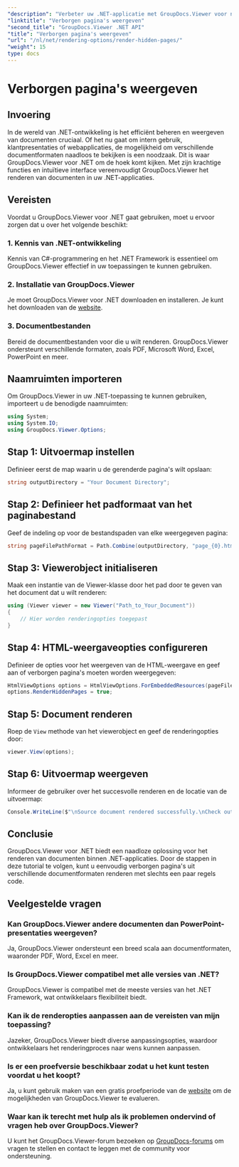 ```yaml
---
"description": "Verbeter uw .NET-applicatie met GroupDocs.Viewer voor naadloze documentweergave. Volg onze stapsgewijze handleiding om verborgen pagina's moeiteloos weer te geven."
"linktitle": "Verborgen pagina's weergeven"
"second_title": "GroupDocs.Viewer .NET API"
"title": "Verborgen pagina's weergeven"
"url": "/nl/net/rendering-options/render-hidden-pages/"
"weight": 15
type: docs
---
```

# Verborgen pagina's weergeven

## Invoering
In de wereld van .NET-ontwikkeling is het efficiënt beheren en weergeven van documenten cruciaal. Of het nu gaat om intern gebruik, klantpresentaties of webapplicaties, de mogelijkheid om verschillende documentformaten naadloos te bekijken is een noodzaak. Dit is waar GroupDocs.Viewer voor .NET om de hoek komt kijken. Met zijn krachtige functies en intuïtieve interface vereenvoudigt GroupDocs.Viewer het renderen van documenten in uw .NET-applicaties.
## Vereisten
Voordat u GroupDocs.Viewer voor .NET gaat gebruiken, moet u ervoor zorgen dat u over het volgende beschikt:
### 1. Kennis van .NET-ontwikkeling
Kennis van C#-programmering en het .NET Framework is essentieel om GroupDocs.Viewer effectief in uw toepassingen te kunnen gebruiken.
### 2. Installatie van GroupDocs.Viewer
Je moet GroupDocs.Viewer voor .NET downloaden en installeren. Je kunt het downloaden van de [website](https://releases.groupdocs.com/viewer/net/).
### 3. Documentbestanden
Bereid de documentbestanden voor die u wilt renderen. GroupDocs.Viewer ondersteunt verschillende formaten, zoals PDF, Microsoft Word, Excel, PowerPoint en meer.

## Naamruimten importeren
Om GroupDocs.Viewer in uw .NET-toepassing te kunnen gebruiken, importeert u de benodigde naamruimten:
```csharp
using System;
using System.IO;
using GroupDocs.Viewer.Options;
```
## Stap 1: Uitvoermap instellen
Definieer eerst de map waarin u de gerenderde pagina's wilt opslaan:
```csharp
string outputDirectory = "Your Document Directory";
```
## Stap 2: Definieer het padformaat van het paginabestand
Geef de indeling op voor de bestandspaden van elke weergegeven pagina:
```csharp
string pageFilePathFormat = Path.Combine(outputDirectory, "page_{0}.html");
```
## Stap 3: Viewerobject initialiseren
Maak een instantie van de Viewer-klasse door het pad door te geven van het document dat u wilt renderen:
```csharp
using (Viewer viewer = new Viewer("Path_to_Your_Document"))
{
    // Hier worden renderingopties toegepast
}
```
## Stap 4: HTML-weergaveopties configureren
Definieer de opties voor het weergeven van de HTML-weergave en geef aan of verborgen pagina's moeten worden weergegeven:
```csharp
HtmlViewOptions options = HtmlViewOptions.ForEmbeddedResources(pageFilePathFormat);
options.RenderHiddenPages = true;
```
## Stap 5: Document renderen
Roep de `View` methode van het viewerobject en geef de renderingopties door:
```csharp
viewer.View(options);
```
## Stap 6: Uitvoermap weergeven
Informeer de gebruiker over het succesvolle renderen en de locatie van de uitvoermap:
```csharp
Console.WriteLine($"\nSource document rendered successfully.\nCheck output in {outputDirectory}.");
```

## Conclusie
GroupDocs.Viewer voor .NET biedt een naadloze oplossing voor het renderen van documenten binnen .NET-applicaties. Door de stappen in deze tutorial te volgen, kunt u eenvoudig verborgen pagina's uit verschillende documentformaten renderen met slechts een paar regels code.
## Veelgestelde vragen
### Kan GroupDocs.Viewer andere documenten dan PowerPoint-presentaties weergeven?
Ja, GroupDocs.Viewer ondersteunt een breed scala aan documentformaten, waaronder PDF, Word, Excel en meer.
### Is GroupDocs.Viewer compatibel met alle versies van .NET?
GroupDocs.Viewer is compatibel met de meeste versies van het .NET Framework, wat ontwikkelaars flexibiliteit biedt.
### Kan ik de renderopties aanpassen aan de vereisten van mijn toepassing?
Jazeker, GroupDocs.Viewer biedt diverse aanpassingsopties, waardoor ontwikkelaars het renderingproces naar wens kunnen aanpassen.
### Is er een proefversie beschikbaar zodat u het kunt testen voordat u het koopt?
Ja, u kunt gebruik maken van een gratis proefperiode van de [website](https://releases.groupdocs.com/) om de mogelijkheden van GroupDocs.Viewer te evalueren.
### Waar kan ik terecht met hulp als ik problemen ondervind of vragen heb over GroupDocs.Viewer?
U kunt het GroupDocs.Viewer-forum bezoeken op [GroupDocs-forums](https://forum.groupdocs.com/c/viewer/9) om vragen te stellen en contact te leggen met de community voor ondersteuning.